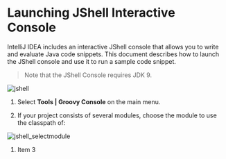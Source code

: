 # Launching JShell Interactive Console

IntelliJ IDEA includes an interactive JShell console that allows you to write and evaluate Java code snippets. This document describes how to launch the JShell console and use it to run a sample code snippet.
> Note that the JShell Console requires JDK 9.

![jshell](https://user-images.githubusercontent.com/35970470/35904433-23b4ce88-0bf4-11e8-955e-db0c8d61beca.png)

1. Select **Tools | Groovy Console** on the main menu.

1. If your project consists of several modules, choose the module to use the classpath of:

![jshell_selectmodule](https://user-images.githubusercontent.com/35970470/35905048-a8c9e35e-0bf6-11e8-8ab3-40a21cd03eb2.png)

1. Item 3